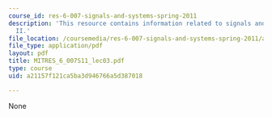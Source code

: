 ```yaml
---
course_id: res-6-007-signals-and-systems-spring-2011
description: 'This resource contains information related to signals and systems: part
  II.'
file_location: /coursemedia/res-6-007-signals-and-systems-spring-2011/a21157f121ca5ba3d946766a5d387018_MITRES_6_007S11_lec03.pdf
file_type: application/pdf
layout: pdf
title: MITRES_6_007S11_lec03.pdf
type: course
uid: a21157f121ca5ba3d946766a5d387018

---
```

None